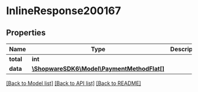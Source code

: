 # InlineResponse200167

## Properties
Name | Type | Description | Notes
------------ | ------------- | ------------- | -------------
**total** | **int** |  | [optional] 
**data** | [**\ShopwareSDK6\Model\PaymentMethodFlat[]**](PaymentMethodFlat.md) |  | [optional] 

[[Back to Model list]](../../README.md#documentation-for-models) [[Back to API list]](../../README.md#documentation-for-api-endpoints) [[Back to README]](../../README.md)

